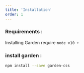 ```yaml
---
title: 'Installation'
order: 1
---
```


### Requirements :

Installing Garden require `node v10 +`

### install garden :

```bash
npm install --save garden-css
```
